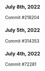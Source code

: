 ### July 8th, 2022

Commit #218204

### July 5th, 2022

Commit #314353


### July 4th, 2022

Commit #72281

